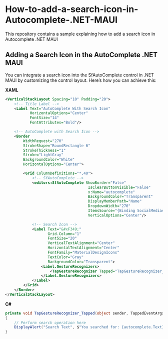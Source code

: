 # How-to-add-a-search-icon-in-Autocomplete-.NET-MAUI
This repository contains a sample explaining how to add a search icon in Autocomplete .NET MAUI

## Adding a Search Icon in the AutoComplete .NET MAUI

You can integrate a search icon into the SfAutoComplete control in .NET MAUI by customizing the control layout. Here’s how you can achieve this:

**XAML**
```xml
<VerticalStackLayout Spacing="10" Padding="20">
    <!-- Title Label -->
    <Label Text="AutoComplete With Search Icon" 
           HorizontalOptions="Center"
           FontSize="14"
           FontAttributes="Bold"/>

    <!-- AutoComplete with Search Icon -->
    <Border  
        WidthRequest="270" 
        StrokeShape="RoundRectangle 6" 
        StrokeThickness="1" 
        Stroke="LightGray"
        BackgroundColor="White"
        HorizontalOptions="Center">

        <Grid ColumnDefinitions="*,40">
            <!-- SfAutoComplete -->
            <editors:SfAutoComplete ShowBorder="False"
                                     IsClearButtonVisible="False"
                                     x:Name="autocomplete"
                                     BackgroundColor="Transparent"
                                     DisplayMemberPath="Name"
                                     DropdownWidth="270"
                                     ItemsSource="{Binding SocialMedias}"
                                     VerticalOptions="Center"/>

            <!-- Search Icon -->
            <Label Text="&#xF349;" 
                   Grid.Column="1" 
                   FontSize="20"  
                   VerticalTextAlignment="Center" 
                   HorizontalTextAlignment="Center"
                   FontFamily="MaterialDesignIcons"
                   TextColor="Gray"
                   BackgroundColor="Transparent">
                <Label.GestureRecognizers>
                    <TapGestureRecognizer Tapped="TapGestureRecognizer_Tapped"/>
                </Label.GestureRecognizers>
            </Label>
        </Grid>
    </Border>
</VerticalStackLayout>
```

**C#**
```csharp
private void TapGestureRecognizer_Tapped(object sender, TappedEventArgs e)
{
    // Perform search operation here
    DisplayAlert("Search Text", $"You searched for: {autocomplete.Text}", "OK");
}
```
